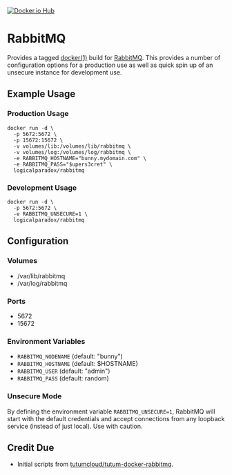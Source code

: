 [![Docker.io Hub](http://img.shields.io/badge/docker.io-logicalparadox%2Frabbitmq-blue.svg?style=flat-square)](https://registry.hub.docker.com/u/logicalparadox/rabbitmq/)

# RabbitMQ 

Provides a tagged [docker(1)](http://docker.io) build for [RabbitMQ](http://rabbitmq.com).
This provides a number of configuration options for a production use as well as 
quick spin up of an unsecure instance for development use. 

## Example Usage

### Production Usage

    docker run -d \
      -p 5672:5672 \
      -p 15672:15672 \
      -v volumes/lib:/volumes/lib/rabbitmq \
      -v volumes/log:/volumes/log/rabbitmq \
      -e RABBITMQ_HOSTNAME="bunny.mydomain.com" \
      -e RABBITMQ_PASS="$upers3cret" \
      logicalparadox/rabbitmq

### Development Usage

    docker run -d \
      -p 5672:5672 \
      -e RABBITMQ_UNSECURE=1 \
      logicalparadox/rabbitmq

## Configuration

### Volumes

 - /var/lib/rabbitmq
 - /var/log/rabbitmq

### Ports

 - 5672
 - 15672

### Environment Variables

 - `RABBITMQ_NODENAME` (default: "bunny")
 - `RABBITMQ_HOSTNAME` (default: $HOSTNAME)
 - `RABBITMQ_USER` (default: "admin")
 - `RABBITMQ_PASS` (default: random)

### Unsecure Mode

By defining the environment variable `RABBITMQ_UNSECURE=1`, RabbitMQ will start 
with the default credentials and accept connections from any loopback service 
(instead of just local). Use with caution.

## Credit Due

- Initial scripts from [tutumcloud/tutum-docker-rabbitmq](https://github.com/tutumcloud/tutum-docker-rabbitmq).
